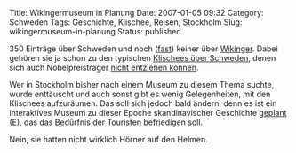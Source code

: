 Title: Wikingermuseum in Planung
Date: 2007-01-05 09:32
Category: Schweden
Tags: Geschichte, Klischee, Reisen, Stockholm
Slug: wikingermuseum-in-planung
Status: published

350 Einträge über Schweden und noch
([fast](http://www.fiket.de/2006/10/30/ganz-kurz/)) keiner über
[Wikinger](http://de.wikipedia.org/wiki/Geschichte_Schwedens#Wikingerzeit_.28800.E2.80.931050.29).
Dabei gehören sie ja schon zu den typischen [Klischees über
Schweden](http://www.fiket.de/2006/04/19/schweden-klischees-und-faq/),
denen sich auch Nobelpreisträger [nicht entziehen
können](http://thomasmarquart.net/gallery/nobel06/29.html).

Wer in Stockholm bisher nach einem Museum zu diesem Thema suchte, wurde
enttäuscht und auch sonst gibt es wenig Gelegenheiten, mit den Klischees
aufzuräumen. Das soll sich jedoch bald ändern, denn es ist ein
interaktives Museum zu dieser Epoche skandinavischer Geschichte
[geplant](http://www.thelocal.se/5982/20070103/) (E), das das Bedürfnis
der Touristen befriedigen soll.

Nein, sie hatten nicht wirklich Hörner auf den Helmen.

